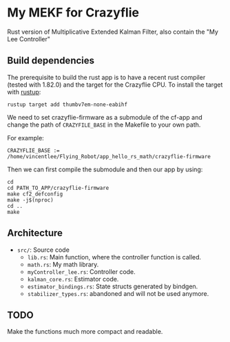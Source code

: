 # My MEKF for Crazyflie

Rust version of Multiplicative Extended Kalman Filter, also contain the "My Lee Controller"


## Build dependencies

The prerequisite to build the rust app is to have a recent rust compiler (tested with 1.82.0) and the target for the Crazyflie CPU.
To install the target with [rustup](https://rustup.rs):
```
rustup target add thumbv7em-none-eabihf
```

We need to set crazyflie-firmware as a submodule of the cf-app and change the path of ```CRAZYFILE_BASE``` in the Makefile to your own path.

For example:
```
CRAZYFLIE_BASE := /home/vincentlee/Flying_Robot/app_hello_rs_math/crazyflie-firmware
```

Then we can first compile the submodule and then our app by using:
```
cd
cd PATH_TO_APP/crazyflie-firmware
make cf2_defconfig
make -j$(nproc)
cd ..
make
```

## Architecture
- `src/`: Source code
  - `lib.rs`: Main function, where the controller function is called.
  - `math.rs`: My math library.
  - `myController_lee.rs`: Controller code.
  - `kalman_core.rs`: Estimator code.
  - `estimator_bindings.rs`: State structs generated by bindgen.
  - `stabilizer_types.rs`: abandoned and will not be used anymore.
  
  
## TODO
Make the functions much more compact and readable.
